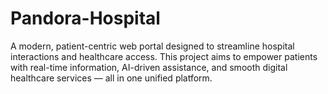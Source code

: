 # Pandora-Hospital
A modern, patient-centric web portal designed to streamline hospital interactions and healthcare access. This project aims to empower patients with real-time information, AI-driven assistance, and smooth digital healthcare services — all in one unified platform.
